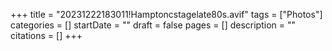 +++
title = "20231222183011!Hamptoncstagelate80s.avif"
tags = ["Photos"]
categories = []
startDate = ""
draft = false
pages = []
description = ""
citations = []
+++
